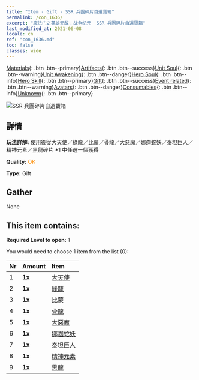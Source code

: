 ```yaml
---
title: "Item - Gift - SSR 兵團碎片自選寶箱"
permalink: /con_1636/
excerpt: "魔法门之英雄无敌：战争纪元  SSR 兵團碎片自選寶箱"
last_modified_at: 2021-06-08
locale: cn
ref: "con_1636.md"
toc: false
classes: wide
---
```

 [Materials](/ItemsCN/){: .btn .btn--primary}[Artifacts](/ItemsCN/Artifacts/){: .btn .btn--success}[Unit Soul](/ItemsCN/UnitSoul/){: .btn .btn--warning}[Unit Awakening](/ItemsCN/UnitAwakening/){: .btn .btn--danger}[Hero Soul](/ItemsCN/HeroSoul/){: .btn .btn--info}[Hero Skill](/ItemsCN/HeroSkill/){: .btn .btn--primary}[Gift](/ItemsCN/Gift/){: .btn .btn--success}[Event related](/ItemsCN/Events/){: .btn .btn--warning}[Avatars](/ItemsCN/Avatars/){: .btn .btn--danger}[Consumables](/ItemsCN/Consumables/){: .btn .btn--info}[Unknown](/ItemsCN/Unknown/){: .btn .btn--primary}

 ![SSR 兵團碎片自選寶箱](/images/t/i_907252.png)

## 詳情
 **玩法詳解:** 使用後從大天使／綠龍／比蒙／骨龍／大惡魔／娜迦蛇妖／泰坦巨人／精神元素／黑龍碎片 *1 中任選一個獲得

 **Quality:** <span style="color: #FF8C00">OK</span>

 **Type:** Gift

## Gather

  None

## This item contains:

 **Required Level to open:** 1

 You would need to choose 1 item from the list (0):

  | Nr | Amount |     Item    |
  |:---|:-------|:------------|
  | 1 |  **1x** | [大天使](/cn/Items/unt_196/) |  | 
  | 2 |  **1x** | [綠龍](/cn/Items/unt_205/) |  | 
  | 3 |  **1x** | [比蒙](/cn/Items/unt_223/) |  | 
  | 4 |  **1x** | [骨龍](/cn/Items/unt_214/) |  | 
  | 5 |  **1x** | [大惡魔](/cn/Items/unt_232/) |  | 
  | 6 |  **1x** | [娜迦蛇妖](/cn/Items/unt_240/) |  | 
  | 7 |  **1x** | [泰坦巨人](/cn/Items/unt_241/) |  | 
  | 8 |  **1x** | [精神元素](/cn/Items/unt_267/) |  | 
  | 9 |  **1x** | [黑龍](/cn/Items/unt_250/) |  | 
